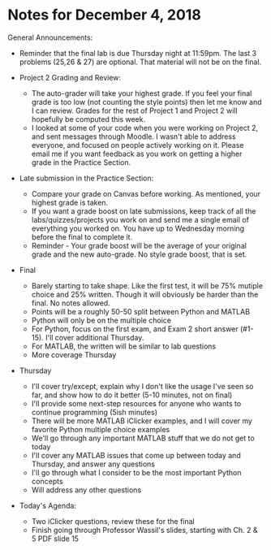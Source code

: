 # Notes for December 4, 2018

General Announcements:
* Reminder that the final lab is due Thursday night at 11:59pm. The last 3 problems (25,26 & 27) are optional. That material will not be on the final. 

* Project 2 Grading and Review:
    * The auto-grader will take your highest grade. If you feel your final grade is too low (not counting the style points) then let me know and I can review. Grades for the rest of Project 1 and Project 2 will hopefully be computed this week.
    * I looked at some of your code when you were working on Project 2, and sent messages through Moodle. I wasn't able to address everyone, and focused on people actively working on it. Please email me if you want feedback as you work on getting a higher grade in the Practice Section.

* Late submission in the Practice Section:
    * Compare your grade on Canvas before working. As mentioned, your highest grade is taken.
    * If you want a grade boost on late submissions, keep track of all the labs/quizzes/projects you work on and send me a single email of everything you worked on. You have up to Wednesday morning before the final to complete it.
    * Reminder - Your grade boost will be the average of your original grade and the new auto-grade. No style grade boost, that is set.

* Final
    * Barely starting to take shape. Like the first test, it will be 75% mutiple choice and 25% written. Though it will obviously be harder than the final. No notes allowed. 
    * Points will be a roughly 50-50 split between Python and MATLAB
    * Python will only be on the multiple choice
    * For Python, focus on the first exam, and Exam 2 short answer (#1-15). I'll cover additional Thursday.
    * For MATLAB, the written will be similar to lab questions
    * More coverage Thursday

* Thursday
    * I'll cover try/except, explain why I don't like the usage I've seen so far, and show how to do it better (5-10 minutes, not on final)
    * I'll provide some next-step resources for anyone who wants to continue programming (5ish minutes)
    * There will be more MATLAB iClicker examples, and I will cover my favorite Python multiple choice examples
    * We'll go through any important MATLAB stuff that we do not get to today
    * I'll cover any MATLAB issues that come up between today and Thursday, and answer any questions
    * I'll go through what I consider to be the most important Python concepts
    * Will address any other questions

* Today's Agenda:
    * Two iClicker questions, review these for the final
    * Finish going through Professor Wassil's slides, starting with Ch. 2 & 5 PDF slide 15
